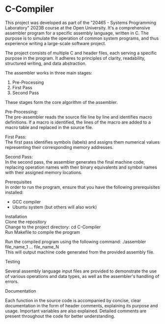 # C-Compiler
This project was developed as part of the "20465 - Systems Programming Laboratory" 2023B course at the Open University. It's a comprehensive assembler program for a specific assembly language, written in C. The purpose is to simulate the operation of common system programs, and thus experience writing a large-scale software project.

The project consists of multiple C and header files, each serving a specific purpose in the program. It adheres to principles of clarity, readability, structured writing, and data abstraction.

The assembler works in three main stages:

1. Pre-Processing
2. First Pass
3. Second Pass
   
These stages form the core algorithm of the assembler.

Pre-Processing:                       
The pre-assembler reads the source file line by line and identifies macro definitions. If a macro is identified, the lines of the macro are added to a macro table and replaced in the source file.

First Pass:                       
The first pass identifies symbols (labels) and assigns them numerical values representing their corresponding memory addresses.

Second Pass:                         
In the second pass, the assembler generates the final machine code, replacing operation names with their binary equivalents and symbol names with their assigned memory locations.

Prerequisites               
In order to run the program, ensure that you have the following prerequisites installed:
- GCC compiler
- Ubuntu system (but others will also work)

Installation                  
Clone the repository                               
Change to the project directory: cd C-Compiler      
Run Makefile to compile the program

Run the compiled program using the following command: ./assembler file_name_1 ... file_name_N                                   
This will output machine code generated from the provided assembly file.

Testing

Several assembly language input files are provided to demonstrate the use of various operations and data types, as well as the assembler's handling of errors.

Documentation

Each function in the source code is accompanied by concise, clear documentation in the form of header comments, explaining its purpose and usage. Important variables are also explained. Detailed comments are present throughout the code for better understanding.


